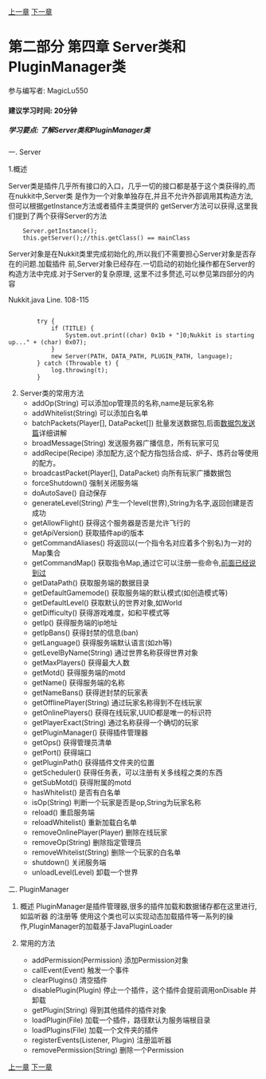 [上一章](第三章*计时器的介绍.md) [下一章](第五章*各种实体类的方法介绍.md)
# 第二部分 第四章 Server类和PluginManager类
参与编写者: MagicLu550
#### 建议学习时间: 20分钟
##### 学习要点: 了解Server类和PluginManager类

一. Server

1.概述

Server类是插件几乎所有接口的入口，几乎一切的接口都是基于这个类获得的,而在nukkit中,Server类
是作为一个对象单独存在,并且不允许外部调用其构造方法,但可以根据getInstance方法或者插件主类提供的
getServer方法可以获得,这里我们提到了两个获得Server的方法
```
    Server.getInstance();
    this.getServer();//this.getClass() == mainClass
```
Server对象是在Nukkit类里完成初始化的,所以我们不需要担心Server对象是否存在的问题.加载插件
前,Server对象已经存在.一切启动的初始化操作都在Server的构造方法中完成.对于Server的复杂原理,
这里不过多赘述,可以参见第四部分的内容

Nukkit.java Line. 108-115
```

        try {
            if (TITLE) {
                System.out.print((char) 0x1b + "]0;Nukkit is starting up..." + (char) 0x07);
            }
            new Server(PATH, DATA_PATH, PLUGIN_PATH, language);
        } catch (Throwable t) {
            log.throwing(t);
        }
```
2. Server类的常用方法
    * addOp(String) 可以添加op管理员的名称,name是玩家名称
    * addWhitelist(String) 可以添加白名单
    * batchPackets​(Player[], DataPacket[]) 批量发送数据包,后面[数据包发送篇](第七章*如何发送数据包.md)详细讲解
    * broadMessage(String) 发送服务器广播信息，所有玩家可见
    * addRecipe​(Recipe) 添加配方,这个配方指包括合成、炉子、炼药台等使用的配方。
    * broadcastPacket​(Player[], DataPacket) 向所有玩家广播数据包
    * forceShutdown() 强制关闭服务端
    * doAutoSave() 自动保存
    * generateLevel​(String) 产生一个level(世界),String为名字,返回创建是否成功
    * getAllowFlight() 获得这个服务器是否是允许飞行的
    * getApiVersion() 获取插件api的版本
    * getCommandAliases() 将返回以(一个指令名对应着多个别名)为一对的Map集合
    * getCommandMap() 获取指令Map,通过它可以注册一些命令,[前面已经说到过](第四章*如何编写命令.md)
    * getDataPath() 获取服务端的数据目录
    * getDefaultGamemode() 获取服务端的默认模式(如创造模式等)
    * getDefaultLevel() 获取默认的世界对象,如World
    * getDifficulty() 获得游戏难度，如和平模式等
    * getIp() 获得服务端的ip地址
    * getIpBans() 获得封禁的信息(ban)
    * getLanguage() 获得服务端默认语言(如zh等)
    * getLevelByName(String) 通过世界名称获得世界对象
    * getMaxPlayers() 获得最大人数
    * getMotd() 获得服务端的motd
    * getName() 获得服务端的名称
    * getNameBans() 获得迸封禁的玩家表
    * getOfflinePlayer(String) 通过玩家名称得到不在线玩家
    * getOnlinePlayers() 获得在线玩家,UUID都是唯一的标识符
    * getPlayerExact(String) 通过名称获得一个确切的玩家​
    * getPluginManager() 获得插件管理器
    * getOps() 获得管理员清单
    * getPort() 获得端口
    * getPluginPath() 获得插件文件夹的位置
    * getScheduler() 获得任务表，可以注册有关多线程之类的东西
    * getSubMotd() 获得附属的motd
    * hasWhitelist() 是否有白名单
    * isOp​(String) 判断一个玩家是否是op,String为玩家名称
    * reload() 重启服务端
    * reloadWhitelist() 重新加载白名单
    * removeOnlinePlayer​(Player) 删除在线玩家
    * removeOp​(String) 删除指定管理员
    * removeWhitelist​(String) 删除一个玩家的白名单
    * shutdown() 关闭服务端
    * unloadLevel​(Level) 卸载一个世界
    
二. PluginManager
1. 概述
PluginManager是插件管理器,很多的插件加载和数据储存都在这里进行,如监听器
的注册等
使用这个类也可以实现动态加载插件等一系列的操作,PluginManager的加载基于JavaPluginLoader

2. 常用的方法
    * addPermission(Permission) 添加Permission对象
    * callEvent(Event) 触发一个事件
    * clearPlugins() 清空插件
    * disablePlugin(Plugin) 停止一个插件，这个插件会提前调用onDisable
    并卸载
    * getPlugin​(String) 得到其他插件的插件对象
    * loadPlugin​(File) 加载一个插件，路径默认为服务端根目录
    * loadPlugins​(File) 加载一个文件夹的插件
    * registerEvents​(Listener, Plugin) 注册监听器
    * removePermission​(String) 删除一个Permission
    
[上一章](第三章*计时器的介绍.md) [下一章](第五章*各种实体类的方法介绍.md)
